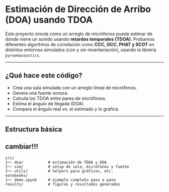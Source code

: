 #  Estimación de Dirección de Arribo (DOA) usando TDOA

Este proyecto simula cómo un arreglo de micrófonos puede estimar de dónde viene un sonido usando **retardos temporales (TDOA)**. Probamos diferentes algoritmos de correlación como **CCC, GCC, PHAT y SCOT** en distintos entornos simulados (con y sin reverberación), usando la librería `pyroomacoustics`.

---

## ¿Qué hace este código?

* Crea una sala simulada con un arreglo lineal de micrófonos.
* Genera una fuente sonora.
* Calcula los TDOA entre pares de micrófonos.
* Estima el ángulo de llegada (DOA).
* Compara el ángulo real vs. el estimado y lo grafica.

---

## Estructura básica
## cambiar!!!
```
src/
├── doa/           # estimación de TDOA y DOA
├── sim/           # setup de sala, micrófonos y fuente
├── utils/         # helpers para gráficos, etc.
notebooks/
├── demo.ipynb     # ejemplo completo paso a paso
results/           # figuras y resultados generados
```
